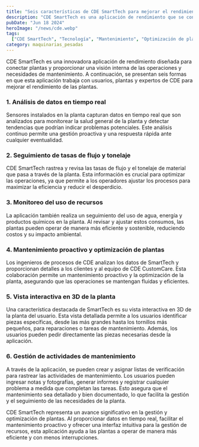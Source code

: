 ```yaml
---
title: "Seis características de CDE SmartTech para mejorar el rendimiento de la planta"
description: "CDE SmartTech es una aplicación de rendimiento que se conecta con plantas para proporcionar una visión interna de las operaciones y necesidades de mantenimiento. Aquí te mostramos seis formas en que esta aplicación trabaja con los usuarios, plantas y expertos de CDE"
pubDate: "Jun 18 2024"
heroImage: "/news/cde.webp"
tags:
  ["CDE SmartTech", "Tecnología", "Mantenimiento", "Optimización de plantas"]
category: maquinarias_pesadas
---
```

CDE SmartTech es una innovadora aplicación de rendimiento diseñada para conectar plantas y proporcionar una visión interna de las operaciones y necesidades de mantenimiento. A continuación, se presentan seis formas en que esta aplicación trabaja con usuarios, plantas y expertos de CDE para mejorar el rendimiento de las plantas.
### 1. Análisis de datos en tiempo real
Sensores instalados en la planta capturan datos en tiempo real que son analizados para monitorear la salud general de la planta y detectar tendencias que podrían indicar problemas potenciales. Este análisis continuo permite una gestión proactiva y una respuesta rápida ante cualquier eventualidad.
### 2. Seguimiento de tasas de flujo y tonelaje
CDE SmartTech rastrea y revisa las tasas de flujo y el tonelaje de material que pasa a través de la planta. Esta información es crucial para optimizar las operaciones, ya que permite a los operadores ajustar los procesos para maximizar la eficiencia y reducir el desperdicio.
### 3. Monitoreo del uso de recursos
La aplicación también realiza un seguimiento del uso de agua, energía y productos químicos en la planta. Al revisar y ajustar estos consumos, las plantas pueden operar de manera más eficiente y sostenible, reduciendo costos y su impacto ambiental.
### 4. Mantenimiento proactivo y optimización de plantas
Los ingenieros de procesos de CDE analizan los datos de SmartTech y proporcionan detalles a los clientes y al equipo de CDE CustomCare. Esta colaboración permite un mantenimiento proactivo y la optimización de la planta, asegurando que las operaciones se mantengan fluidas y eficientes.
### 5. Vista interactiva en 3D de la planta
Una característica destacada de SmartTech es su vista interactiva en 3D de la planta del usuario. Esta vista detallada permite a los usuarios identificar piezas específicas, desde las más grandes hasta los tornillos más pequeños, para reparaciones o tareas de mantenimiento. Además, los usuarios pueden pedir directamente las piezas necesarias desde la aplicación.
### 6. Gestión de actividades de mantenimiento
A través de la aplicación, se pueden crear y asignar listas de verificación para rastrear las actividades de mantenimiento. Los usuarios pueden ingresar notas y fotografías, generar informes y registrar cualquier problema a medida que completan las tareas. Esto asegura que el mantenimiento sea detallado y bien documentado, lo que facilita la gestión y el seguimiento de las necesidades de la planta.

CDE SmartTech representa un avance significativo en la gestión y optimización de plantas. Al proporcionar datos en tiempo real, facilitar el mantenimiento proactivo y ofrecer una interfaz intuitiva para la gestión de recursos, esta aplicación ayuda a las plantas a operar de manera más eficiente y con menos interrupciones.

